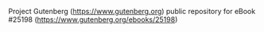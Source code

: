 Project Gutenberg (https://www.gutenberg.org) public repository for eBook #25198 (https://www.gutenberg.org/ebooks/25198)
